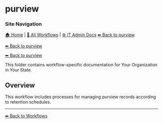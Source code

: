 # purview

### Site Navigation
[🏠 Home](../../README.md) | [📂 All Workflows](../../users/users.md) | [⚙ IT Admin Docs](../../it-admins/README.md)
[⬅ Back to purview](../README.md)

[⬅ Back to purview](../README.md)

[⬅ Back to purview](../README.md)

This folder contains workflow-specific documentation for Your Organization in Your State.

## Overview
This workflow includes processes for managing purview records according to retention schedules.

---
[⬅ Back to Workflows](../users.md)